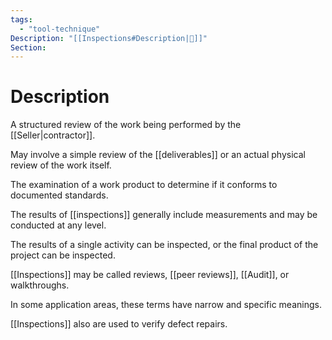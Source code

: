 ```yaml
---
tags:
  - "tool-technique"
Description: "[[Inspections#Description|📝]]"
Section:
---
```

# Description
A structured review of the work being performed by the [[Seller|contractor]]. 

May involve a simple review of the [[deliverables]] or an actual physical review of the work itself.

The examination of a work product to determine if it conforms to documented standards.

The results of [[inspections]] generally include measurements and may be conducted at any level.

The results of a single activity can be inspected, or the final product of the project can be inspected.

[[Inspections]] may be called reviews, [[peer reviews]], [[Audit]], or walkthroughs.

In some application areas, these terms have narrow and specific meanings.

[[Inspections]] also are used to verify defect repairs.
